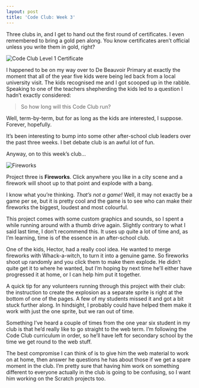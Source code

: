 ```yaml
---
layout: post
title: 'Code Club: Week 3'
---
```


Three clubs in, and I get to hand out the first round of certificates. I
even remembered to bring a gold pen along. You know certificates aren’t
official unless you write them in gold, right?

![Code Club Level 1 Certificate][certificate]

I happened to be on my way over to De Beauvoir Primary at exactly the
moment that all of the year five kids were being led back from a
local university visit. The kids recognised me and I got scooped up
in the rabble. Speaking to one of the teachers shepherding the kids led
to a question I hadn’t exactly considered:

> So how long will this Code Club run?

Well, term-by-term, but for as long as the kids are interested, I suppose.
Forever, hopefully.

It’s been interesting to bump into some other after-school club leaders
over the past three weeks. I bet debate club is an awful lot of fun.

Anyway, on to this week’s club…

![Fireworks][fireworks]

Project three is **Fireworks**. Click anywhere you like in a city scene
and a firework will shoot up to that point and explode with a bang.

I know what you’re thinking. *That’s not a game!* Well, it may not exactly
be a game per se, but it is pretty cool and the game is to see who
can make their fireworks the biggest, loudest and most colourful.

This project comes with some custom graphics and sounds, so I spent a
while running around with a thumb drive again. Slightly contrary to what
I said last time, I don’t recommend this. It uses up quite a lot of time
and, as I’m learning, time is of the essence in an after-school club.

One of the kids, Hector, had a really cool idea. He wanted to merge
fireworks with Whack-a-witch, to turn it into a genuine game. So
fireworks shoot up randomly and you click them to make them explode.
He didn’t quite get it to where he wanted, but I’m hoping by next time
he’ll either have progressed it at home, or I can help him put it together.

A quick tip for any volunteers running through this project with their club:
the instruction to create the explosion as a separate sprite is right at
the bottom of one of the pages. A few of my students missed it and got
a bit stuck further along. In hindsight, I probably could have helped
them make it work with just the one sprite, but we ran out of time.

Something I’ve heard a couple of times from the one year six student
in my club is that he’d really like to go straight to the web term.
I’m following the Code Club curriculum in order, so he’ll have left
for secondary school by the time we get round to the web stuff.

The best compromise I can think of is to give him the web material to work
on at home, then answer he questions he has about those if we get a spare
moment in the club. I’m pretty sure that having him work on something
different to everyone actually in the club is going to be confusing,
so I want him working on the Scratch projects too.

[certificate]: http://assets.jgwhite.co.uk/images/code-club-certificate.png
[fireworks]: http://assets.jgwhite.co.uk/images/fireworks-scratch.jpg
